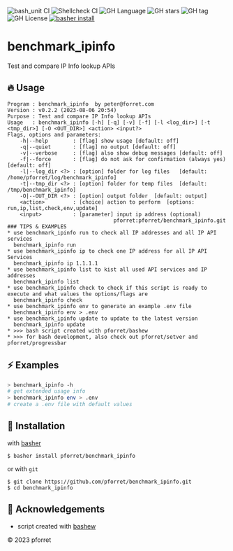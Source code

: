 ![bash_unit CI](https://github.com/pforret/benchmark_ipinfo/workflows/bash_unit%20CI/badge.svg)
![Shellcheck CI](https://github.com/pforret/benchmark_ipinfo/workflows/Shellcheck%20CI/badge.svg)
![GH Language](https://img.shields.io/github/languages/top/pforret/benchmark_ipinfo)
![GH stars](https://img.shields.io/github/stars/pforret/benchmark_ipinfo)
![GH tag](https://img.shields.io/github/v/tag/pforret/benchmark_ipinfo)
![GH License](https://img.shields.io/github/license/pforret/benchmark_ipinfo)
[![basher install](https://img.shields.io/badge/basher-install-white?logo=gnu-bash&style=flat)](https://www.basher.it/package/)

# benchmark_ipinfo

Test and compare IP Info lookup APIs

## 🔥 Usage

```
Program : benchmark_ipinfo  by peter@forret.com
Version : v0.2.2 (2023-08-06 20:54)
Purpose : Test and compare IP Info lookup APIs
Usage   : benchmark_ipinfo [-h] [-q] [-v] [-f] [-l <log_dir>] [-t <tmp_dir>] [-O <OUT_DIR>] <action> <input?>
Flags, options and parameters:
    -h|--help        : [flag] show usage [default: off]
    -q|--quiet       : [flag] no output [default: off]
    -v|--verbose     : [flag] also show debug messages [default: off]
    -f|--force       : [flag] do not ask for confirmation (always yes) [default: off]
    -l|--log_dir <?> : [option] folder for log files   [default: /home/pforret/log/benchmark_ipinfo]
    -t|--tmp_dir <?> : [option] folder for temp files  [default: /tmp/benchmark_ipinfo]
    -O|--OUT_DIR <?> : [option] output folder  [default: output]
    <action>         : [choice] action to perform  [options: run,ip,list,check,env,update]
    <input>          : [parameter] input ip address (optional)
                                  pforret:pforret/benchmark_ipinfo.git
### TIPS & EXAMPLES
* use benchmark_ipinfo run to check all IP addresses and all IP API services
  benchmark_ipinfo run
* use benchmark_ipinfo ip to check one IP address for all IP API Services
  benchmark_ipinfo ip 1.1.1.1
* use benchmark_ipinfo list to kist all used API services and IP addresses
  benchmark_ipinfo list
* use benchmark_ipinfo check to check if this script is ready to execute and what values the options/flags are
  benchmark_ipinfo check
* use benchmark_ipinfo env to generate an example .env file
  benchmark_ipinfo env > .env
* use benchmark_ipinfo update to update to the latest version
  benchmark_ipinfo update
* >>> bash script created with pforret/bashew
* >>> for bash development, also check out pforret/setver and pforret/progressbar
```

## ⚡️ Examples

```bash
> benchmark_ipinfo -h 
# get extended usage info
> benchmark_ipinfo env > .env
# create a .env file with default values
```

## 🚀 Installation

with [basher](https://github.com/basherpm/basher)

	$ basher install pforret/benchmark_ipinfo

or with `git`

	$ git clone https://github.com/pforret/benchmark_ipinfo.git
	$ cd benchmark_ipinfo

## 📝 Acknowledgements

* script created with [bashew](https://github.com/pforret/bashew)

&copy; 2023 pforret
